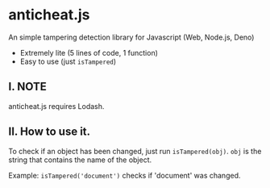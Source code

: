 # anticheat.js
An simple tampering detection library for Javascript (Web, Node.js, Deno)

- Extremely lite (5 lines of code, 1 function)
- Easy to use (just `isTampered`)

## I. NOTE

anticheat.js requires Lodash.

## II. How to use it.

To check if an object has been changed, just run `isTampered(obj)`.
`obj` is the string that contains the name of the object.

Example: `isTampered('document')` checks if 'document' was changed.
